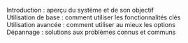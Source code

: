 Introduction : aperçu du système et de son objectif  
Utilisation de base : comment utiliser les fonctionnalités clés  
Utilisation avancée : comment utiliser au mieux les options  
Dépannage : solutions aux problèmes connus et communs  
